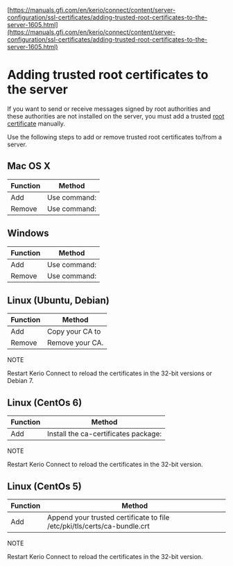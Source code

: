 [https://manuals.gfi.com/en/kerio/connect/content/server-configuration/ssl-certificates/adding-trusted-root-certificates-to-the-server-1605.html](https://manuals.gfi.com/en/kerio/connect/content/server-configuration/ssl-certificates/adding-trusted-root-certificates-to-the-server-1605.html)

# Adding trusted root certificates to the server

If you want to send or receive messages signed by root authorities and these authorities are not installed on the server, you must add a trusted [root certificate](javascript:void(0);) manually.

Use the following steps to add or remove trusted root certificates to/from a server.

## Mac OS X

| Function | Method | 
| -- | -- |
| Add | Use command: | 
| Remove | Use command: | 


## Windows

| Function | Method | 
| -- | -- |
| Add | Use command: | 
| Remove | Use command: | 


## Linux (Ubuntu, Debian)

| Function | Method | 
| -- | -- |
| Add | Copy your CA to | 
| Remove | Remove your CA. | 


NOTE

Restart Kerio Connect to reload the certificates in the 32-bit versions or Debian 7.

## Linux (CentOs 6)

| Function | Method | 
| -- | -- |
| Add | Install the ca-certificates package: | 


NOTE

Restart Kerio Connect to reload the certificates in the 32-bit version.

## Linux (CentOs 5)

| Function | Method | 
| -- | -- |
| Add | Append your trusted certificate to file /etc/pki/tls/certs/ca-bundle.crt | 


NOTE

Restart Kerio Connect to reload the certificates in the 32-bit version.